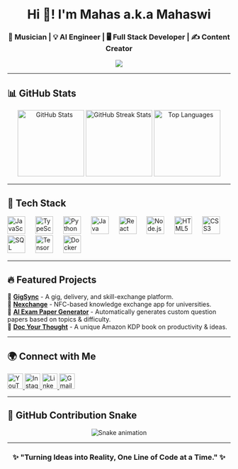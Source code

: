 <h1 align="center">Hi 👋! I'm Mahas a.k.a Mahaswi</h1>
<h3 align="center">🚀 Musician | 💡 AI Engineer | 🖥️ Full Stack Developer | ✍️ Content Creator</h3>

<p align="center">
  <img src="https://readme-typing-svg.herokuapp.com?font=Fira+Code&size=22&pause=1000&color=F7F7F7&center=true&width=600&lines=Innovating+at+the+Intersection+of+AI+and+IoT;Building+Smart+Solutions+for+the+Future;Tech+Meets+Music+-+Let+the+Code+Flow!">
</p>

---

<h2 align="left">📊 GitHub Stats</h2>

<div align="center">
  <img src="https://github-readme-stats.vercel.app/api?username=Mahas1234&show_icons=true&count_private=true&theme=dracula&hide_border=false" height="150" alt="GitHub Stats" />
  <img src="https://github-readme-streak-stats.herokuapp.com?user=Mahas1234&theme=dracula&hide_border=false" height="150" alt="GitHub Streak Stats" />
  <img src="https://github-readme-stats.vercel.app/api/top-langs?username=Mahas1234&layout=compact&langs_count=6&theme=dracula&hide_border=false" height="150" alt="Top Languages" />
</div>

---

<h2 align="left">🚀 Tech Stack</h2>

<div align="left">
  <img src="https://cdn.jsdelivr.net/gh/devicons/devicon/icons/javascript/javascript-original.svg" height="40" alt="JavaScript" />
  <img width="15" />
  <img src="https://cdn.jsdelivr.net/gh/devicons/devicon/icons/typescript/typescript-original.svg" height="40" alt="TypeScript" />
  <img width="15" />
  <img src="https://cdn.jsdelivr.net/gh/devicons/devicon/icons/python/python-original.svg" height="40" alt="Python" />
  <img width="15" />
  <img src="https://cdn.jsdelivr.net/gh/devicons/devicon/icons/java/java-original.svg" height="40" alt="Java" />
  <img width="15" />
  <img src="https://cdn.jsdelivr.net/gh/devicons/devicon/icons/react/react-original.svg" height="40" alt="React" />
  <img width="15" />
  <img src="https://cdn.jsdelivr.net/gh/devicons/devicon/icons/nodejs/nodejs-original.svg" height="40" alt="Node.js" />
  <img width="15" />
  <img src="https://cdn.jsdelivr.net/gh/devicons/devicon/icons/html5/html5-original.svg" height="40" alt="HTML5" />
  <img width="15" />
  <img src="https://cdn.jsdelivr.net/gh/devicons/devicon/icons/css3/css3-original.svg" height="40" alt="CSS3" />
  <img width="15" />
  <img src="https://cdn.jsdelivr.net/gh/devicons/devicon/icons/sqlite/sqlite-original.svg" height="40" alt="SQL" />
  <img width="15" />
  <img src="https://cdn.jsdelivr.net/gh/devicons/devicon/icons/tensorflow/tensorflow-original.svg" height="40" alt="TensorFlow" />
  <img width="15" />
  <img src="https://cdn.jsdelivr.net/gh/devicons/devicon/icons/docker/docker-original.svg" height="40" alt="Docker" />
</div>

---

<h2 align="left">🔥 Featured Projects</h2>

📌 **[GigSync](#)** - A gig, delivery, and skill-exchange platform.  
📌 **[Nexchange](#)** - NFC-based knowledge exchange app for universities.  
📌 **[AI Exam Paper Generator](#)** - Automatically generates custom question papers based on topics & difficulty.  
📌 **[Doc Your Thought](#)** - A unique Amazon KDP book on productivity & ideas.  

---

<h2 align="left">🌍 Connect with Me</h2>

<div align="left">
  <a href="https://www.youtube.com/@Mahas01" target="_blank">
    <img src="https://img.shields.io/static/v1?message=YouTube&logo=youtube&label=&color=FF0000&logoColor=white&labelColor=&style=for-the-badge" height="35" alt="YouTube" />
  </a>
  <a href="https://www.instagram.com/yourprofile" target="_blank">
    <img src="https://img.shields.io/static/v1?message=Instagram&logo=instagram&label=&color=E4405F&logoColor=white&labelColor=&style=for-the-badge" height="35" alt="Instagram" />
  </a>
  <a href="https://www.linkedin.com/in/yourprofile" target="_blank">
    <img src="https://img.shields.io/static/v1?message=LinkedIn&logo=linkedin&label=&color=0077B5&logoColor=white&labelColor=&style=for-the-badge" height="35" alt="LinkedIn" />
  </a>
  <a href="mailto:your-email@gmail.com">
    <img src="https://img.shields.io/static/v1?message=Gmail&logo=gmail&label=&color=D14836&logoColor=white&labelColor=&style=for-the-badge" height="35" alt="Gmail" />
  </a>
</div>

---

<h2 align="left">🐍 GitHub Contribution Snake</h2>

<div align="center">
  <img src="https://raw.githubusercontent.com/Mahas1234/Mahas1234/output/snake.svg" alt="Snake animation" />
</div>

---

<h3 align="center">✨ "Turning Ideas into Reality, One Line of Code at a Time." ✨</h3>
